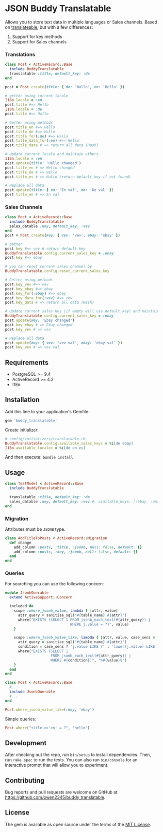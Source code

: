 # JSON Buddy Translatable

Allows you to store text data in multiple languages or Sales channels. Based on [translateable](https://github.com/olegantonyan/translateable), but with a few differences:

1. Support for key methods
2. Support for Sales channels

### Translations
```ruby
class Post < ActiveRecord::Base
  include BuddyTranslatable
  translatable :title, default_key: :de
end

post = Post.create(title: { de: 'Hallo', en: 'Hello' })

# getter using current locale
I18n.locale = :en
post.title #=> Hello
I18n.locale = :de
post.title #=> Hallo

# Getter using methods
post.title_en #=> Hello
post.title_de #=> Hallo
post.title_for(:de) #=> Hallo
post.title_data_for(:en) #=> Hello
post.title_data # => return all data (Hash)

# Update current locale and maintain others
I18n.locale = :en
post.update(title: 'Hello changed')
post.title_en # => Hello changed
post.title_de # => Hallo
post.title_es # => Hallo (return default key if not found)

# Replace all data
post.update(title: { en: 'En val', de: 'De val' })
post.title_en # => En val
```

### Sales Channels
```ruby
class Post < ActiveRecord::Base
  include BuddyTranslatable
  sales_datable :key, default_key: :vev
end
post = Post.create(key: { vev: 'vev', ebay: 'ebay' })

# getter
post.key #=> vev # return default key
BuddyTranslatable.config.current_sales_key = :ebay
post.key #=> ebay

# you can reset current sales channel by
BuddyTranslatable.config.reset_current_sales_key

# Getter using methods
post.key_vev #=> vev
post.key_ebay #=> ebay
post.key_for(:ebay) #=> ebay
post.key_data_for(:vev) #=> vev
post.key_data # => return all data (Hash)

# Update current sales key (if empty will use default_key) and maintain others
BuddyTranslatable.config.current_sales_key = :ebay 
post.update(key: 'Ebay changed')
post.key_ebay # => Ebay changed
post.key_vev # => vev

# Replace all data
post.update(key: { vev: 'vev val', ebay: 'ebay val' })
post.key_vev # => vev val
```

## Requirements

- PostgreSQL >= 9.4
- ActiveRecord >= 4.2
- I18n

## Installation

Add this line to your application's Gemfile:

```ruby
gem 'buddy_translatable'
```

Create initializer:
```ruby
# config/initializers/translatable.rb
BuddyTranslatable.config.available_sales_keys = %i[de ebay]
I18n.available_locales = %i[de en es]
```

And then execute:
``` bundle install ```

## Usage

```ruby
class TestModel < ActiveRecord::Base
  include BuddyTranslatable

  translatable :title, default_key: :de
  sales_datable :key, default_key: :vev #, available_keys: [:ebay, :amazon, :vev]
end
```

### Migration

Attributes must be `JSONB` type.
```ruby
class AddTitleToPosts < ActiveRecord::Migration
  def change
    add_column :posts, :title, :jsonb, null: false, default: {}
    add_column :posts, :key, :jsonb, null: false, default: {}
  end
end
```

### Queries

For searching you can use the following concern:
```ruby
module JsonbQuerable
  extend ActiveSupport::Concern

  included do
    scope :where_jsonb_value, lambda { |attr, value|
      attr_query = sanitize_sql("#{table_name}.#{attr}")
      where("EXISTS (SELECT 1 FROM jsonb_each_text(#{attr_query}) j
                              WHERE j.value = ?)", value)
    }

    scope :where_jsonb_value_like, lambda { |attr, value, case_sens = false|
      attr_query = sanitize_sql("#{table_name}.#{attr}")
      condition = case_sens ? 'j.value LIKE ?' : 'lower(j.value) LIKE lower(?)'
      where("EXISTS (SELECT 1
                     FROM jsonb_each_text(#{attr_query}) j
                     WHERE #{condition})", "%#{value}%")
    }
  end
end

class Post < ActiveRecord::Base
  #...
  include JsonbQuerable
  #...
end

Post.where_jsonb_value_like(:key, 'ebay')
```
Simple queries:
```ruby
Post.where("title->>'en' = ?", 'hello')
```

## Development

After checking out the repo, run `bin/setup` to install dependencies. Then, run `rake spec` to run the tests. You can also run `bin/console` for an interactive prompt that will allow you to experiment.

## Contributing

Bug reports and pull requests are welcome on GitHub at https://github.com/owen2345/buddy_translatable.

## License
The gem is available as open source under the terms of the [MIT License](http://opensource.org/licenses/MIT).
